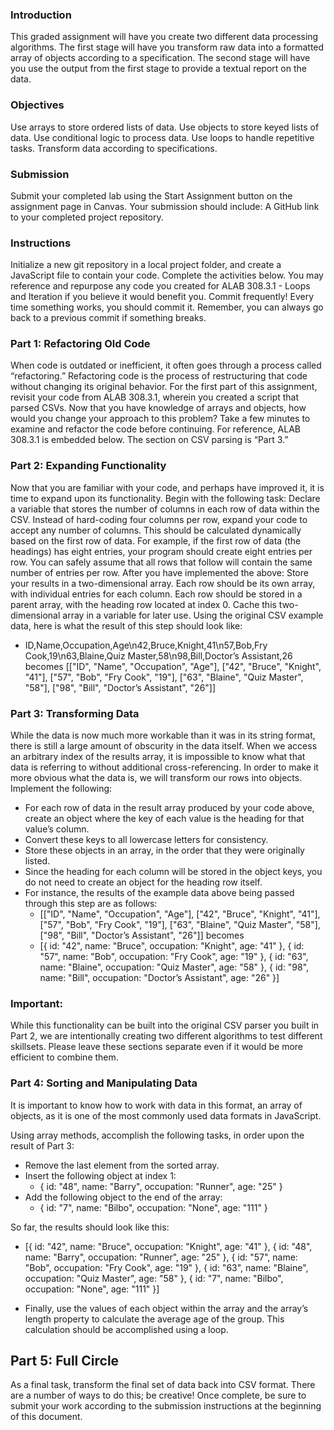 ### Introduction
This graded assignment will have you create two different data processing algorithms. The first stage will have you transform raw data into a formatted array of objects according to a specification. The second stage will have you use the output from the first stage to provide a textual report on the data.

### Objectives
Use arrays to store ordered lists of data.
Use objects to store keyed lists of data.
Use conditional logic to process data.
Use loops to handle repetitive tasks.
Transform data according to specifications.

### Submission
Submit your completed lab using the Start Assignment button on the assignment page in Canvas.
Your submission should include:
A GitHub link to your completed project repository.

### Instructions
Initialize a new git repository in a local project folder, and create a JavaScript file to contain your code. Complete the activities below. You may reference and repurpose any code you created for ALAB 308.3.1 - Loops and Iteration if you believe it would benefit you.
Commit frequently! Every time something works, you should commit it. Remember, you can always go back to a previous commit if something breaks.

### Part 1: Refactoring Old Code
When code is outdated or inefficient, it often goes through a process called “refactoring.” Refactoring code is the process of restructuring that code without changing its original behavior.
For the first part of this assignment, revisit your code from ALAB 308.3.1, wherein you created a script that parsed CSVs. Now that you have knowledge of arrays and objects, how would you change your approach to this problem? Take a few minutes to examine and refactor the code before continuing.
For reference, ALAB 308.3.1 is embedded below. The section on CSV parsing is “Part 3.”

### Part 2: Expanding Functionality
Now that you are familiar with your code, and perhaps have improved it, it is time to expand upon its functionality.
Begin with the following task:
Declare a variable that stores the number of columns in each row of data within the CSV.
Instead of hard-coding four columns per row, expand your code to accept any number of columns. This should be calculated dynamically based on the first row of data.
For example, if the first row of data (the headings) has eight entries, your program should create eight entries per row. You can safely assume that all rows that follow will contain the same number of entries per row.
After you have implemented the above:
Store your results in a two-dimensional array.
Each row should be its own array, with individual entries for each column.
Each row should be stored in a parent array, with the heading row located at index 0.
Cache this two-dimensional array in a variable for later use.
Using the original CSV example data, here is what the result of this step should look like:

- ID,Name,Occupation,Age\n42,Bruce,Knight,41\n57,Bob,Fry Cook,19\n63,Blaine,Quiz Master,58\n98,Bill,Doctor’s Assistant,26
becomes
[["ID", "Name", "Occupation", "Age"], ["42", "Bruce", "Knight", "41"], ["57", "Bob", "Fry Cook", "19"], ["63", "Blaine", "Quiz Master", "58"], ["98", "Bill", "Doctor’s Assistant", "26"]]

### Part 3: Transforming Data
While the data is now much more workable than it was in its string format, there is still a large amount of obscurity in the data itself. When we access an arbitrary index of the results array, it is impossible to know what that data is referring to without additional cross-referencing.
In order to make it more obvious what the data is, we will transform our rows into objects.
Implement the following:
-   For each row of data in the result array produced by your code above, create an object where the key of each value is the heading for that value’s column.
-   Convert these keys to all lowercase letters for consistency.
-   Store these objects in an array, in the order that they were originally listed.
-   Since the heading for each column will be stored in the object keys, you do not need to create an object for the heading row itself.
-   For instance, the results of the example data above being passed through this step are as follows:
    - [["ID", "Name", "Occupation", "Age"], ["42", "Bruce", "Knight", "41"], ["57", "Bob", "Fry Cook", "19"], ["63", "Blaine", "Quiz Master", "58"], ["98", "Bill", "Doctor’s Assistant", "26"]]
becomes
    - [{ id: "42", name: "Bruce", occupation: "Knight", age: "41" }, { id: "57", name: "Bob", occupation: "Fry Cook", age: "19" }, { id: "63", name: "Blaine", occupation: "Quiz Master", age: "58" }, { id: "98", name: "Bill", occupation: "Doctor’s Assistant", age: "26" }]

### Important: 
While this functionality can be built into the original CSV parser you built in Part 2, we are intentionally creating two different algorithms to test different skillsets. Please leave these sections separate even if it would be more efficient to combine them.

### Part 4: Sorting and Manipulating Data
It is important to know how to work with data in this format, an array of objects, as it is one of the most commonly used data formats in JavaScript.

Using array methods, accomplish the following tasks, in order upon the result of Part 3:
- Remove the last element from the sorted array.
- Insert the following object at index 1:
    - { id: "48", name: "Barry", occupation: "Runner", age: "25" }
- Add the following object to the end of the array:
    - { id: "7", name: "Bilbo", occupation: "None", age: "111" }

So far, the results should look like this:
- [{ id: "42", name: "Bruce", occupation: "Knight", age: "41" }, { id: "48", name: "Barry", occupation: "Runner", age: "25" }, { id: "57", name: "Bob", occupation: "Fry Cook", age: "19" }, { id: "63", name: "Blaine", occupation: "Quiz Master", age: "58" }, { id: "7", name: "Bilbo", occupation: "None", age: "111" }]

- Finally, use the values of each object within the array and the array’s length property to calculate the average age of the group. This calculation should be accomplished using a loop.

## Part 5: Full Circle
As a final task, transform the final set of data back into CSV format.
There are a number of ways to do this; be creative!
Once complete, be sure to submit your work according to the submission instructions at the beginning of this document.